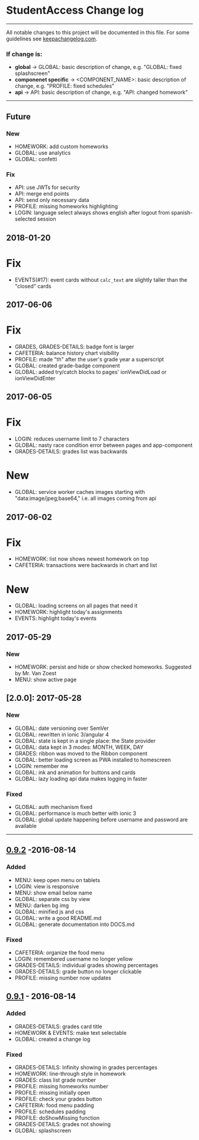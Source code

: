 
# StudentAccess Change log
----
All notable changes to this project will be documented in this file.
For some guidelines see [keepachangelog.com].

### If change is:
- **global** -> GLOBAL: basic description of change, e.g. "GLOBAL: fixed splashscreen"
- **componenet specific** -> <COMPONENT_NAME>: basic description of change, e.g. "PROFILE: fixed schedules"
- **api** -> API: basic description of change, e.g. "API: changed homework"


----
## Future
### New
- HOMEWORK: add custom homeworks
- GLOBAL: use analytics
- GLOBAL: confetti

### Fix
- API: use JWTs for security
- API: merge end points
- API: send only necessary data
- PROFILE: missing homeworks highlighting
- LOGIN: language select always shows english after logout from spanish-selected session

## 2018-01-20
# Fix
- EVENTS(#17): event cards without `calc_text` are slightly taller than the "closed" cards

## 2017-06-06
# Fix
- GRADES, GRADES-DETAILS: badge font is larger
- CAFETERIA: balance history chart visibility
- PROFILE: made "th" after the user's grade year a superscript
- GLOBAL: created grade-badge component
- GLOBAL: added try/catch blocks to pages' ionViewDidLoad or ionViewDidEnter

## 2017-06-05
# Fix
- LOGIN: reduces username limit to 7 characters
- GLOBAL: nasty race condition error between pages and app-component
- GRADES-DETAILS: grades list was backwards
# New
- GLOBAL: service worker caches images starting with "data:image/jpeg;base64,"
    i.e. all images coming from api

## 2017-06-02
# Fix
- HOMEWORK: list now shows newest homework on top
- CAFETERIA: transactions were backwards in chart and list
# New
- GLOBAL: loading screens on all pages that need it
- HOMEWORK: highlight today's assignments
- EVENTS: highlight today's events

## 2017-05-29
### New
- HOMEWORK: persist and hide or show checked homeworks. Suggested by Mr. Van Zoest
- MENU: show active page

## [2.0.0]: 2017-05-28
### New
- GLOBAL: date versioning over SemVer
- GLOBAL: rewritten in ionic 3/angular 4
- GLOBAL: state is kept in a single place: the State provider
- GLOBAL: data kept in 3 modes: MONTH, WEEK, DAY
- GRADES: ribbon was moved to the Ribbon component
- GLOBAL: better loading screen as PWA installed to homescreen
- LOGIN: remember me
- GLOBAL: ink and animation for buttons and cards
- GLOBAL: lazy loading api data makes logging in faster

### Fixed
- GLOBAL: auth mechanism fixed
- GLOBAL: performance is much better with ionic 3
- GLOBAL: global update happening before username and  password are available


----
## [0.9.2] -2016-08-14
### Added
- MENU: keep open menu on tablets
- LOGIN: view is responsive
- MENU: show email below name
- GLOBAL: separate css by view
- MENU: darken bg img
- GLOBAL: minified js and css
- GLOBAL: write a good README.md
- GLOBAL: generate documentation into DOCS.md

### Fixed
- CAFETERIA: organize the food menu
- LOGIN: remembered username no longer yellow
- GRADES-DETAILS:  individual grades showing percentages
- GRADES-DETAILS: grade button no longer clickable
- PROFILE: missing number now updates

## [0.9.1] - 2016-08-14
### Added
- GRADES-DETAILS: grades card title
- HOMEWORK & EVENTS: make text selectable
- GLOBAL: created a change log

### Fixed
- GRADES-DETAILS: Infinity showing in grades percentages
- HOMEWORK: line-through style in homework
- GRADES: class list grade number
- PROFILE: missing homeworks number
- PROFILE: missing initially open
- PROFILE: check your grades button
- CAFETERIA: food menu padding
- PROFILE: schedules padding
- PROFILE: doShowMissing function
- GRADES-DETAILS: grades not showing
- GLOBAL: splashscreen

[keepachangelog.com]: https://keepachangelog.com/
[0.9.1]: https://googledrive.com/host/0B8QaOFt88YYma1N1NUlIUFE5SDg/Android/StudentAccessV091vc15.apk
[0.9.2]: https://googledrive.com/host/0B8QaOFt88YYma1N1NUlIUFE5SDg/Android/StudentAccessV092vc16.apk
